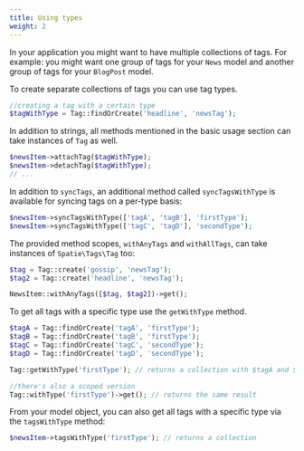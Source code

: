 ```yaml
---
title: Using types
weight: 2
---
```


In your application you might want to have multiple collections of tags. For example: you might want one group of tags for your `News` model and another group of tags for your `BlogPost` model. 

To create separate collections of tags you can use tag types.

```php
//creating a tag with a certain type
$tagWithType = Tag::findOrCreate('headline', 'newsTag');
```

In addition to strings, all methods mentioned in the basic usage section can take instances of `Tag` as well.

```php
$newsItem->attachTag($tagWithType);
$newsItem->detachTag($tagWithType);
// ...
```

In addition to `syncTags`, an additional method called `syncTagsWithType` is available for syncing tags on a per-type basis: 

```php
$newsItem->syncTagsWithType(['tagA', 'tagB'], 'firstType');
$newsItem->syncTagsWithType(['tagC', 'tagD'], 'secondType');
```


The provided method scopes, `withAnyTags` and `withAllTags`, can take instances of `Spatie\Tags\Tag` too:

```php
$tag = Tag::create('gossip', 'newsTag');
$tag2 = Tag::create('headline', 'newsTag');

NewsItem::withAnyTags([$tag, $tag2])->get();
```

To get all tags with a specific type use the `getWithType` method.

```php
$tagA = Tag::findOrCreate('tagA', 'firstType');
$tagB = Tag::findOrCreate('tagB', 'firstType');
$tagC = Tag::findOrCreate('tagC', 'secondType');
$tagD = Tag::findOrCreate('tagD', 'secondType');

Tag::getWithType('firstType'); // returns a collection with $tagA and $tagB

//there's also a scoped version
Tag::withType('firstType')->get(); // returns the same result
```

From your model object, you can also get all tags with a specific type via the `tagsWithType` method:

```php
$newsItem->tagsWithType('firstType'); // returns a collection
```
